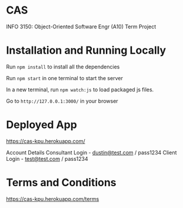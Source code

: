 # CAS
 INFO 3150: Object-Oriented Software Engr (A10) Term Project


# Installation and Running Locally
Run `npm install` to install all the dependencies

Run `npm start` in one terminal to start the server

In a new terminal, run `npm watch:js` to load packaged js files.

Go to `http://127.0.0.1:3000/` in your browser

# Deployed App
https://cas-kpu.herokuapp.com/

Account Details
Consultant Login - dustin@test.com / pass1234
Client Login - test@test.com / pass1234

# Terms and Conditions
https://cas-kpu.herokuapp.com/terms
